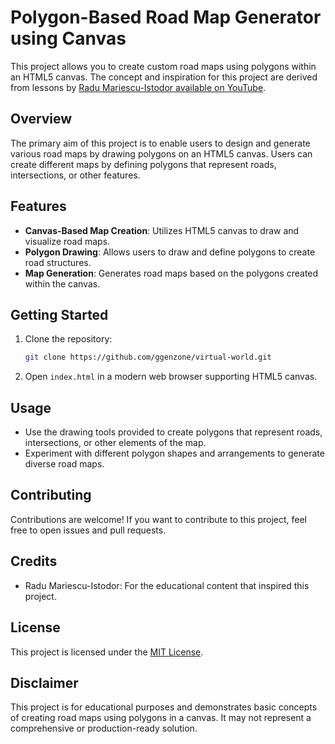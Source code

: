 # Polygon-Based Road Map Generator using Canvas

This project allows you to create custom road maps using polygons within an HTML5 canvas. The concept and inspiration for this project are derived from lessons by [Radu Mariescu-Istodor available on YouTube](https://www.youtube.com/watch?v=V_C7L7zelz8&list=PLB0Tybl0UNfZtY5IQl1aNwcoOPJNtnPEO&ab_channel=RaduMariescu-Istodor).

## Overview

The primary aim of this project is to enable users to design and generate various road maps by drawing polygons on an HTML5 canvas. Users can create different maps by defining polygons that represent roads, intersections, or other features.

## Features

- **Canvas-Based Map Creation**: Utilizes HTML5 canvas to draw and visualize road maps.
- **Polygon Drawing**: Allows users to draw and define polygons to create road structures.
- **Map Generation**: Generates road maps based on the polygons created within the canvas.

## Getting Started

1. Clone the repository:

    ```bash
    git clone https://github.com/ggenzone/virtual-world.git
    ```

2. Open `index.html` in a modern web browser supporting HTML5 canvas.

## Usage

- Use the drawing tools provided to create polygons that represent roads, intersections, or other elements of the map.
- Experiment with different polygon shapes and arrangements to generate diverse road maps.

## Contributing

Contributions are welcome! If you want to contribute to this project, feel free to open issues and pull requests.

## Credits

- Radu Mariescu-Istodor: For the educational content that inspired this project.

## License

This project is licensed under the [MIT License](LICENSE).

## Disclaimer

This project is for educational purposes and demonstrates basic concepts of creating road maps using polygons in a canvas. It may not represent a comprehensive or production-ready solution.

